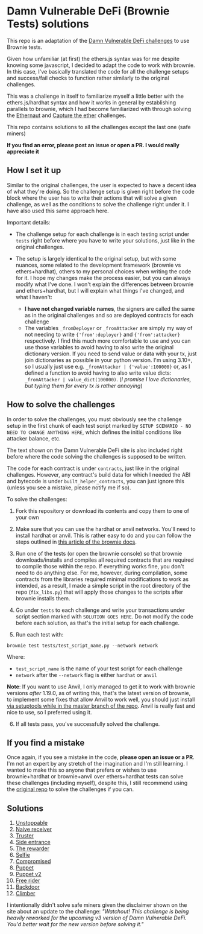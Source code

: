 # Damn Vulnerable DeFi (Brownie Tests) solutions

This repo is an adaptation of the [Damn Vulnerable DeFi challenges](https://damnvulnerabledefi.xyz) to use Brownie tests.

Given how unfamiliar (at first) the ethers.js syntax was for me despite knowing some javascript, I decided to adapt the code to work with brownie. In this case, I've basically translated the code for all the challenge setups and success/fail checks to function rather similarly to the original challenges.

This was a challenge in itself to familiarize myself a little better with the ethers.js/hardhat syntax and how it works in general by establishing parallels to brownie, which I had become familiarized with through solving the [Ethernaut](https://dac.ac/blog/ethernaut_solutions/) and [Capture the ether](https://dac.ac/blog/capture_the_ether_solutions/) challenges.

This repo contains solutions to all the challenges except the last one (safe miners)

**If you find an error, please post an issue or open a PR. I would really appreciate it**

## How I set it up

Similar to the original challenges, the user is expected to have a decent idea of what they're doing. So the challenge setup is given right before the code block where the user has to write their actions that will solve a given challenge, as well as the conditions to solve the challenge right under it. I have also used this same approach here.

Important details:

* The challenge setup for each challenge is in each testing script under `tests` right before where you have to write your solutions, just like in the original challenges.

* The setup is largely identical to the original setup, but with some nuances, some related to the development framework (brownie vs ethers+hardhat), others to my personal choices when writing the code for it. I hope my changes make the process easier, but you can always modify what I've done. I won't explain the differences between brownie and ethers+hardhat, but I will explain what things I've changed, and what I haven't:
  
  + **I have not changed variable names**, the signers are called the same as in the original challenges and so are deployed contracts for each challenge
  + The variables `_fromDeployer` or `_fromAttacker` are simply my way of not needing to write `{'from':deployer}` and `{'from':attacker}` respectively. I find this much more comfortable to use and you can use those variables to avoid having to also write the original dictionary version. If you need to send value or data with your tx, just join dictionaries as possible in your python version. I'm using 3.10+, so I usually just use e.g. `_fromAttacker | {'value':100000}` or, as I defined a function to avoid having to also write value dicts: `_fromAttacker | value_dict(100000)`. (_I promise I love dictionaries, but typing them for every tx is rather annoying_)

## How to solve the challenges

In order to solve the challenges, you must obviously see the challenge setup in the first chunk of each test script marked by `SETUP SCENARIO - NO NEED TO CHANGE ANYTHING HERE`, which defines the initial conditions like attacker balance, etc. 

The text shown on the Damn Vulnerable DeFi site is also included right before where the code solving the challenges is supposed to be written.

The code for each contract is under `contracts`, just like in the original challenges. However, any contract's build data for which I needed the ABI and bytecode is under `built_helper_contracts`, you can just ignore this (unless you see a mistake, please notify me if so).

To solve the challenges:

1. Fork this repository or download its contents and copy them to one of your own

2. Make sure that you can use the hardhat or anvil networks. You'll need to install hardhat or anvil. This is rather easy to do and you can follow the steps outlined in [this article of the brownie docs](https://eth-brownie.readthedocs.io/en/stable/install.html#using-brownie-with-hardhat). 

3. Run one of the tests (or open the brownie console) so that brownie downloads/installs and compiles all required contracts that are required to compile those within the repo. If everything works fine, you don't need to do anything else. For me, however, during compilation, some contracts from the libraries required minimal modifications to work as intended, as a result, I made a simple script in the root directory of the repo (`fix_libs.py`) that will apply those changes to the scripts after brownie installs them.

4. Go under `tests` to each challenge and write your transactions under script section marked with `SOLUTION GOES HERE`. Do not modify the code before each solution, as that's the initial setup for each challenge.

5. Run each test with:

```
brownie test tests/test_script_name.py --network network
```

Where:

* `test_script_name` is the name of your test script for each challenge
* `network` after the `--network` flag is either `hardhat` or `anvil`

**Note**: If you want to use Anvil, I only managed to get it to work with brownie versions _after_ 1.19.0, as of writing this, that's the latest version of brownie, to implement some fixes that allow Anvil to work well, you should just install [via setuptools while in the master branch of the repo](https://github.com/eth-brownie/brownie#via-setuptools). Anvil is really fast and nice to use, so I preferred using it.

6. If all tests pass, you've successfully solved the challenge.

## If you find a mistake

Once again, if you see a mistake in the code, **please open an issue or a PR**. I'm not an expert by any stretch of the imagination and I'm still learning. I wanted to make this so anyone that prefers or wishes to use brownie+hardhat or brownie+anvil over ethers+hardhat tests can solve these challenges (including myself), despite this, I still recommend using the [original repo](https://github.com/tinchoabbate/damn-vulnerable-defi) to solve the challenges if you can.

## Solutions

1. [Unstoppable](https://github.com/dreth/Damn-Vulnerable-DeFi-Brownie-Solutions/blob/main/reports/Unstoppable.md)
2. [Naive receiver](https://github.com/dreth/Damn-Vulnerable-DeFi-Brownie-Solutions/blob/main/reports/NaiveReceiver.md)
3. [Truster](https://github.com/dreth/Damn-Vulnerable-DeFi-Brownie-Solutions/blob/main/reports/Truster.md)
4. [Side entrance](https://github.com/dreth/Damn-Vulnerable-DeFi-Brownie-Solutions/blob/main/reports/SideEntrance.md)
5. [The rewarder](https://github.com/dreth/Damn-Vulnerable-DeFi-Brownie-Solutions/blob/main/reports/TheRewarder.md)
6. [Selfie](https://github.com/dreth/Damn-Vulnerable-DeFi-Brownie-Solutions/blob/main/reports/Selfie.md)
7. [Compromised](https://github.com/dreth/Damn-Vulnerable-DeFi-Brownie-Solutions/blob/main/reports/Compromised.md)
8. [Puppet](https://github.com/dreth/Damn-Vulnerable-DeFi-Brownie-Solutions/blob/main/reports/Puppet.md)
9. [Puppet v2](https://github.com/dreth/Damn-Vulnerable-DeFi-Brownie-Solutions/blob/main/reports/PuppetV2.md)
10. [Free rider](https://github.com/dreth/Damn-Vulnerable-DeFi-Brownie-Solutions/blob/main/reports/FreeRider.md)
11. [Backdoor](https://github.com/dreth/Damn-Vulnerable-DeFi-Brownie-Solutions/blob/main/reports/Backdoor.md)
12. [Climber](https://github.com/dreth/Damn-Vulnerable-DeFi-Brownie-Solutions/blob/main/reports/Climber.md)

I intentionally didn't solve safe miners given the disclaimer shown on the site about an update to the challenge: _"Watchout! This challenge is being heavily reworked for the upcoming v3 version of Damn Vulnerable DeFi. You'd better wait for the new version before solving it."_

